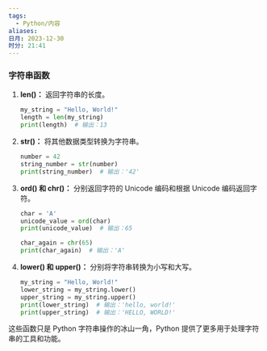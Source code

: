 ```yaml
---
tags:
  - Python/内容
aliases: 
日月: 2023-12-30
时分: 21:41
---
```

### 字符串函数

1. **len()：** 返回字符串的长度。

    ```python
    my_string = "Hello, World!"
    length = len(my_string)
    print(length)  # 输出：13
    ```

2. **str()：** 将其他数据类型转换为字符串。

    ```python
    number = 42
    string_number = str(number)
    print(string_number)  # 输出：'42'
    ```

3. **ord() 和 chr()：** 分别返回字符的 Unicode 编码和根据 Unicode 编码返回字符。

    ```python
    char = 'A'
    unicode_value = ord(char)
    print(unicode_value)  # 输出：65

    char_again = chr(65)
    print(char_again)  # 输出：'A'
    ```

4. **lower() 和 upper()：** 分别将字符串转换为小写和大写。

    ```python
    my_string = "Hello, World!"
    lower_string = my_string.lower()
    upper_string = my_string.upper()
    print(lower_string)  # 输出：'hello, world!'
    print(upper_string)  # 输出：'HELLO, WORLD!'
    ```

这些函数只是 Python 字符串操作的冰山一角，Python 提供了更多用于处理字符串的工具和功能。